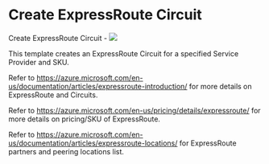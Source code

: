 # Create ExpressRoute Circuit

Create ExpressRoute Circuit  - <a href="https://portal.azure.com/#create/Microsoft.Template/uri/https%3A%2F%2Fraw.githubusercontent.com%2FAzure%2Fazure-quickstart-templates%2Fmaster%2F102-create-expressroute-circuit-public-peering%2Fazuredeploy.json" target="_blank">
    <img src="http://azuredeploy.net/deploybutton.png"/>
</a>

This template creates an ExpressRoute Circuit for a specified Service Provider and SKU. 

Refer to https://azure.microsoft.com/en-us/documentation/articles/expressroute-introduction/ for more details on ExpressRoute and Circuits.

Refer to https://azure.microsoft.com/en-us/pricing/details/expressroute/ for more details on pricing/SKU of ExpressRoute.

Refer to https://azure.microsoft.com/en-us/documentation/articles/expressroute-locations/ for ExpressRoute partners and peering locations list.